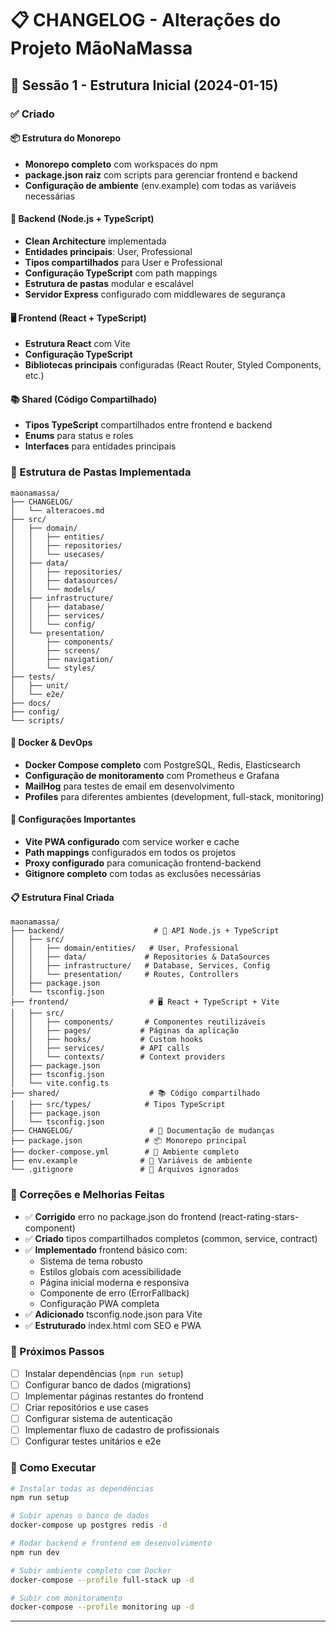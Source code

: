 # 📋 CHANGELOG - Alterações do Projeto MãoNaMassa

## 🎯 Sessão 1 - Estrutura Inicial (2024-01-15)

### ✅ Criado

#### 📦 Estrutura do Monorepo
- **Monorepo completo** com workspaces do npm
- **package.json raiz** com scripts para gerenciar frontend e backend
- **Configuração de ambiente** (env.example) com todas as variáveis necessárias

#### 🎯 Backend (Node.js + TypeScript)
- **Clean Architecture** implementada
- **Entidades principais**: User, Professional
- **Tipos compartilhados** para User e Professional
- **Configuração TypeScript** com path mappings
- **Estrutura de pastas** modular e escalável
- **Servidor Express** configurado com middlewares de segurança

#### 🖥️ Frontend (React + TypeScript)
- **Estrutura React** com Vite
- **Configuração TypeScript** 
- **Bibliotecas principais** configuradas (React Router, Styled Components, etc.)

#### 📚 Shared (Código Compartilhado)
- **Tipos TypeScript** compartilhados entre frontend e backend
- **Enums** para status e roles
- **Interfaces** para entidades principais

### 📁 Estrutura de Pastas Implementada
```
maonamassa/
├── CHANGELOG/
│   └── alteracoes.md
├── src/
│   ├── domain/
│   │   ├── entities/
│   │   ├── repositories/
│   │   └── usecases/
│   ├── data/
│   │   ├── repositories/
│   │   ├── datasources/
│   │   └── models/
│   ├── infrastructure/
│   │   ├── database/
│   │   ├── services/
│   │   └── config/
│   └── presentation/
│       ├── components/
│       ├── screens/
│       ├── navigation/
│       └── styles/
├── tests/
│   ├── unit/
│   └── e2e/
├── docs/
├── config/
└── scripts/
```

#### 🐳 Docker & DevOps
- **Docker Compose completo** com PostgreSQL, Redis, Elasticsearch
- **Configuração de monitoramento** com Prometheus e Grafana
- **MailHog** para testes de email em desenvolvimento
- **Profiles** para diferentes ambientes (development, full-stack, monitoring)

#### 🔧 Configurações Importantes
- **Vite PWA configurado** com service worker e cache
- **Path mappings** configurados em todos os projetos
- **Proxy configurado** para comunicação frontend-backend
- **Gitignore completo** com todas as exclusões necessárias

#### 📋 Estrutura Final Criada
```
maonamassa/
├── backend/                    # 🎯 API Node.js + TypeScript
│   ├── src/
│   │   ├── domain/entities/   # User, Professional
│   │   ├── data/             # Repositories & DataSources
│   │   ├── infrastructure/   # Database, Services, Config
│   │   └── presentation/     # Routes, Controllers
│   ├── package.json
│   └── tsconfig.json
├── frontend/                  # 🖥️ React + TypeScript + Vite
│   ├── src/
│   │   ├── components/       # Componentes reutilizáveis
│   │   ├── pages/           # Páginas da aplicação
│   │   ├── hooks/           # Custom hooks
│   │   ├── services/        # API calls
│   │   └── contexts/        # Context providers
│   ├── package.json
│   ├── tsconfig.json
│   └── vite.config.ts
├── shared/                    # 📚 Código compartilhado
│   ├── src/types/            # Tipos TypeScript
│   ├── package.json
│   └── tsconfig.json
├── CHANGELOG/                 # 📝 Documentação de mudanças
├── package.json              # 📦 Monorepo principal
├── docker-compose.yml        # 🐳 Ambiente completo
├── env.example              # 🔐 Variáveis de ambiente
└── .gitignore               # 📁 Arquivos ignorados
```

### 🔧 Correções e Melhorias Feitas
- ✅ **Corrigido** erro no package.json do frontend (react-rating-stars-component)
- ✅ **Criado** tipos compartilhados completos (common, service, contract)
- ✅ **Implementado** frontend básico com:
  - Sistema de tema robusto
  - Estilos globais com acessibilidade
  - Página inicial moderna e responsiva
  - Componente de erro (ErrorFallback)
  - Configuração PWA completa
- ✅ **Adicionado** tsconfig.node.json para Vite
- ✅ **Estruturado** index.html com SEO e PWA

### 🔧 Próximos Passos
- [ ] Instalar dependências (`npm run setup`)
- [ ] Configurar banco de dados (migrations)
- [ ] Implementar páginas restantes do frontend
- [ ] Criar repositórios e use cases
- [ ] Configurar sistema de autenticação
- [ ] Implementar fluxo de cadastro de profissionais
- [ ] Configurar testes unitários e e2e

### 🚀 Como Executar
```bash
# Instalar todas as dependências
npm run setup

# Subir apenas o banco de dados
docker-compose up postgres redis -d

# Rodar backend e frontend em desenvolvimento
npm run dev

# Subir ambiente completo com Docker
docker-compose --profile full-stack up -d

# Subir com monitoramento
docker-compose --profile monitoring up -d
```

--- 